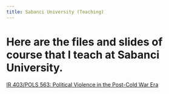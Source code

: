 ```yaml
---
title: Sabanci University (Teaching)
---
```


Here are the files and slides of course that I teach at Sabanci University.
=====


[IR 403/POLS 563: Political Violence in the Post-Cold War Era](babakrezaee.github.io/SU_IR403POLS563)
